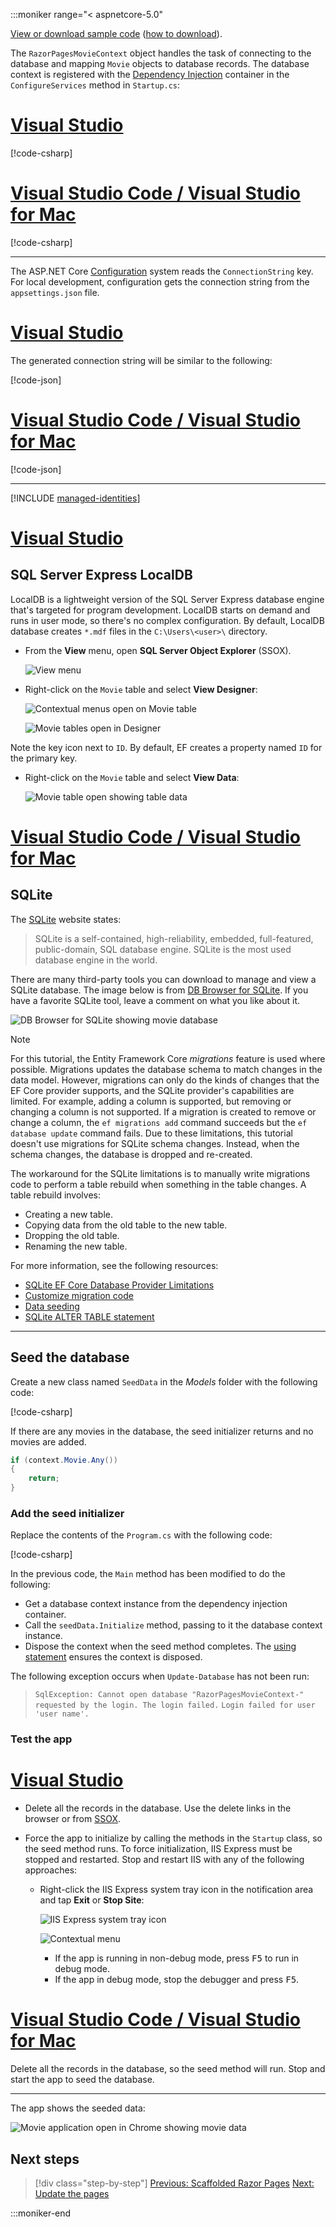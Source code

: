 :::moniker range="< aspnetcore-5.0"

[View or download sample code](https://github.com/dotnet/AspNetCore.Docs/tree/main/aspnetcore/tutorials/razor-pages/razor-pages-start/sample/RazorPagesMovie30) ([how to download](xref:fundamentals/index#how-to-download-a-sample)).

The `RazorPagesMovieContext` object handles the task of connecting to the database and mapping `Movie` objects to database records. The database context is registered with the [Dependency Injection](xref:fundamentals/dependency-injection) container in the `ConfigureServices` method in `Startup.cs`:

# [Visual Studio](#tab/visual-studio)

[!code-csharp[](~/tutorials/razor-pages/razor-pages-start/sample/RazorPagesMovie30/Startup.cs?name=snippet_ConfigureServices&highlight=5-6)]

# [Visual Studio Code / Visual Studio for Mac](#tab/visual-studio-code+visual-studio-mac)

[!code-csharp[](~/tutorials/razor-pages/razor-pages-start/sample/RazorPagesMovie30/Startup.cs?name=snippet_UseSqlite&highlight=5-6)]

---

The ASP.NET Core [Configuration](xref:fundamentals/configuration/index) system reads the `ConnectionString` key. For local development, configuration gets the connection string from the `appsettings.json` file.

# [Visual Studio](#tab/visual-studio)

The generated connection string will be similar to the following:

[!code-json[](~/tutorials/razor-pages/razor-pages-start/sample/RazorPagesMovie30/appsettings.json?highlight=10-12)]

# [Visual Studio Code / Visual Studio for Mac](#tab/visual-studio-code+visual-studio-mac)

[!code-json[](~/tutorials/razor-pages/razor-pages-start/sample/RazorPagesMovie30/appsettings_SQLite.json?highlight=10-12)]

---

[!INCLUDE [managed-identities](~/includes/managed-identities-test-non-production.md)]

# [Visual Studio](#tab/visual-studio)

## SQL Server Express LocalDB

LocalDB is a lightweight version of the SQL Server Express database engine that's targeted for program development. LocalDB starts on demand and runs in user mode, so there's no complex configuration. By default, LocalDB database creates `*.mdf` files in the `C:\Users\<user>\` directory.

<a name="ssox"></a>
* From the **View** menu, open **SQL Server Object Explorer** (SSOX).

  ![View menu](~/tutorials/razor-pages/sql/_static/ssox.png)

* Right-click on the `Movie` table and select **View Designer**:

  ![Contextual menus open on Movie table](~/tutorials/razor-pages/sql/_static/design.png)

  ![Movie tables open in Designer](~/tutorials/razor-pages/sql/_static/dv.png)

Note the key icon next to `ID`. By default, EF creates a property named `ID` for the primary key.

* Right-click on the `Movie` table and select **View Data**:

  ![Movie table open showing table data](~/tutorials/razor-pages/sql/_static/vd22.png)

# [Visual Studio Code / Visual Studio for Mac](#tab/visual-studio-code+visual-studio-mac)

## SQLite

The [SQLite](https://www.sqlite.org/) website states:

> SQLite is a self-contained, high-reliability, embedded, full-featured, public-domain, SQL database engine. SQLite is the most used database engine in the world.

There are many third-party tools you can download to manage and view a SQLite database. The image below is from [DB Browser for SQLite](https://sqlitebrowser.org/). If you have a favorite SQLite tool, leave a comment on what you like about it.

![DB Browser for SQLite showing movie database](~/tutorials/first-mvc-app-xplat/working-with-sql/_static/dbb.png)

> [!NOTE]
> For this tutorial, the Entity Framework Core *migrations* feature is used where possible. Migrations updates the database schema to match changes in the data model. However, migrations can only do the kinds of changes that the EF Core provider supports, and the SQLite provider's capabilities are limited. For example, adding a column is supported, but removing or changing a column is not supported. If a migration is created to remove or change a column, the `ef migrations add` command succeeds but the `ef database update` command fails. Due to these limitations, this tutorial doesn't use migrations for SQLite schema changes. Instead, when the schema changes, the database is dropped and re-created.
>
>The workaround for the SQLite limitations is to manually write migrations code to perform a table rebuild when something in the table changes. A table rebuild involves:
>
>* Creating a new table.
>* Copying data from the old table to the new table.
>* Dropping the old table.
>* Renaming the new table.
>
>For more information, see the following resources:
> * [SQLite EF Core Database Provider Limitations](/ef/core/providers/sqlite/limitations)
> * [Customize migration code](/ef/core/managing-schemas/migrations/#customize-migration-code)
> * [Data seeding](/ef/core/modeling/data-seeding)
> * [SQLite ALTER TABLE statement](https://sqlite.org/lang_altertable.html)

---

## Seed the database

Create a new class named `SeedData` in the *Models* folder with the following code:

[!code-csharp[](~/tutorials/razor-pages/razor-pages-start/sample/RazorPagesMovie30/Models/SeedData.cs?name=snippet_1)]

If there are any movies in the database, the seed initializer returns and no movies are added.

```csharp
if (context.Movie.Any())
{
    return;
}
```

<a name="si"></a>

### Add the seed initializer

Replace the contents of the `Program.cs` with the following code:

[!code-csharp[](~/tutorials/razor-pages/razor-pages-start/sample/RazorPagesMovie30/Program.cs)]

In the previous code, the `Main` method has been modified to do the following:

* Get a database context instance from the dependency injection container.
* Call the `seedData.Initialize` method, passing to it the database context instance.
* Dispose the context when the seed method completes. The [using statement](/dotnet/csharp/language-reference/keywords/using-statement) ensures the context is disposed.

The following exception occurs when `Update-Database` has not been run:

> `SqlException: Cannot open database "RazorPagesMovieContext-" requested by the login. The login failed.`
> `Login failed for user 'user name'.`

### Test the app

# [Visual Studio](#tab/visual-studio)

* Delete all the records in the database. Use the delete links in the browser or from [SSOX](xref:tutorials/razor-pages/new-field#ssox).
* Force the app to initialize by calling the methods in the `Startup` class, so the seed method runs. To force initialization, IIS Express must be stopped and restarted. Stop and restart IIS with any of the following approaches:

  * Right-click the IIS Express system tray icon in the notification area and tap **Exit** or **Stop Site**:

    ![IIS Express system tray icon](~/tutorials/first-mvc-app/working-with-sql/_static/iisExIcon.png)

    ![Contextual menu](~/tutorials/razor-pages/sql/_static/stopIIS.png)

    * If the app is running in non-debug mode, press <kbd>F5</kbd> to run in debug mode.
    * If the app in debug mode, stop the debugger and press <kbd>F5</kbd>.

# [Visual Studio Code / Visual Studio for Mac](#tab/visual-studio-code+visual-studio-mac)

Delete all the records in the database, so the seed method will run. Stop and start the app to seed the database.

---

The app shows the seeded data:

![Movie application open in Chrome showing movie data](~/tutorials/razor-pages/sql/_static/m55https.png)

## Next steps

> [!div class="step-by-step"]
> [Previous: Scaffolded Razor Pages](xref:tutorials/razor-pages/page)
> [Next: Update the pages](xref:tutorials/razor-pages/da1)

:::moniker-end
